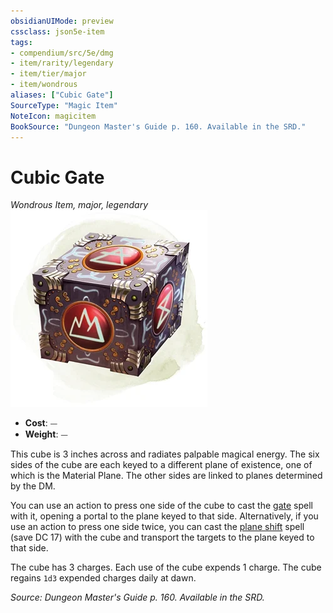 ```yaml
---
obsidianUIMode: preview
cssclass: json5e-item
tags:
- compendium/src/5e/dmg
- item/rarity/legendary
- item/tier/major
- item/wondrous
aliases: ["Cubic Gate"]
SourceType: "Magic Item"
NoteIcon: magicitem
BookSource: "Dungeon Master's Guide p. 160. Available in the SRD."
---
```

# Cubic Gate
*Wondrous Item, major, legendary*  
![](https://raw.githubusercontent.com/5etools-mirror-2/5etools-img/main/items/DMG/Cubic%20Gate.webp#right)  

- **Cost**: ⏤
- **Weight**: ⏤

This cube is 3 inches across and radiates palpable magical energy. The six sides of the cube are each keyed to a different plane of existence, one of which is the Material Plane. The other sides are linked to planes determined by the DM.

You can use an action to press one side of the cube to cast the [gate](/2-Mechanics/CLI/spells/gate.md) spell with it, opening a portal to the plane keyed to that side. Alternatively, if you use an action to press one side twice, you can cast the [plane shift](/2-Mechanics/CLI/spells/plane-shift.md) spell (save DC 17) with the cube and transport the targets to the plane keyed to that side.

The cube has 3 charges. Each use of the cube expends 1 charge. The cube regains `1d3` expended charges daily at dawn.

*Source: Dungeon Master's Guide p. 160. Available in the SRD.*